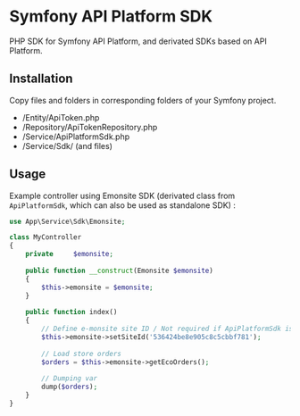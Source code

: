 # Symfony API Platform SDK

PHP SDK for Symfony API Platform, and derivated SDKs based on API Platform.

## Installation

Copy files and folders in corresponding folders of your Symfony project.

- /Entity/ApiToken.php
- /Repository/ApiTokenRepository.php
- /Service/ApiPlatformSdk.php
- /Service/Sdk/ (and files)

## Usage

Example controller using Emonsite SDK (derivated class from `ApiPlatformSdk`, which can also be used as standalone SDK) :

```php
use App\Service\Sdk\Emonsite;

class MyController
{
	private     $emonsite;
	
	public function __construct(Emonsite $emonsite)
	{
		$this->emonsite = $emonsite;
	}
	
	public function index()
	{
		// Define e-monsite site ID / Not required if ApiPlatformSdk is used as standalone
		$this->emonsite->setSiteId('536424be8e905c8c5cbbf781');
		
		// Load store orders
		$orders = $this->emonsite->getEcoOrders();
		
		// Dumping var
		dump($orders);
	}
}
```
